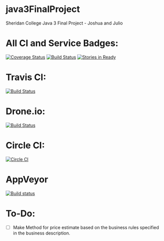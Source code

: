 java3FinalProject
=================

Sheridan College Java 3 Final Project - Joshua and Julio

All CI and Service Badges:
====
[![Coverage Status](https://img.shields.io/coveralls/juliosueiras/java3FinalProject.svg)](https://coveralls.io/r/juliosueiras/java3FinalProject?branch=mavenVersion)
[![Build Status](http://juliosueirasstuff.me:8080/buildStatus/icon?job=java3FinalProjectMaven)](http://juliosueirasstuff.me:8080/job/java3FinalProjectMaven/)
[![Stories in Ready](https://badge.waffle.io/juliosueiras/java3finalproject.png?label=ready&title=Ready)](https://waffle.io/juliosueiras/java3finalproject)

Travis CI:
======
[![Build Status](https://travis-ci.org/juliosueiras/java3FinalProject.svg)](https://travis-ci.org/juliosueiras/java3FinalProject)

Drone.io:
=====
[![Build Status](https://drone.io/github.com/juliosueiras/java3FinalProject/status.png)](https://drone.io/github.com/juliosueiras/java3FinalProject/latest)

Circle CI:
=====
[![Circle CI](https://circleci.com/gh/juliosueiras/java3FinalProject.svg?style=svg)](https://circleci.com/gh/juliosueiras/java3FinalProject)

AppVeyor
=======
[![Build status](https://ci.appveyor.com/api/projects/status/ru82qsnfashsk2a9?svg=true)](https://ci.appveyor.com/project/juliosueiras/java3finalproject)



To-Do:
=====
* [ ] Make Method for price estimate based on the business rules specified in the business description.
